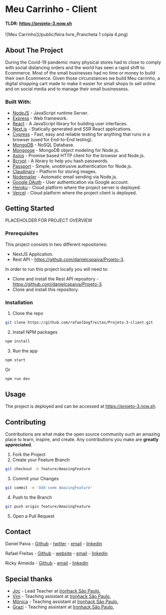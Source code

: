 # Meu Carrinho - Client

#### TLDR: https://projeto-3.now.sh

![Meu Carrinho](/public/feira livre_Prancheta 1 cópia 4.png)

## About The Project

During the Covid-19 pandemic many physical stores had to close to comply with social distancing orders and the world has seen a rapid shift to Ecommerce. Most of the small businesses had no time or money to build their own Ecommerce. Given those circunstances we build Meu carrinho, a digital shopping cart made to make it easier for small shops to sell online and on social media and to manage their small businessess.

### Built With:

* [NodeJS](https://nodejs.org/en/) - JavaScript runtime Server.
* [Express](https://expressjs.com/pt-br/) - Web framework.
* [React](https://reactjs.org/) - A JavaScript library for building user interfaces.
* [Next.js](https://nextjs.org/) - Statically generated and SSR React applications.
* [Cypress](https://www.cypress.io/) - Fast, easy and reliable testing for anything that runs in a browser (used for End-to-End testing).
* [MongoDB](https://www.mongodb.com/) - NoSQL Database.
* [Mongoose](https://mongoosejs.com/) - MongoDB object modeling for Node.js.
* [Axios](https://github.com/axios/axios) - Promise based HTTP client for the browser and Node.js.
* [Bcrypt](https://www.npmjs.com/package/bcrypt) - A library to help you hash passwords.
* [Passport](http://www.passportjs.org/) - Simple, unobtrusive authentication for Node.js.
* [Claudinary](https://cloudinary.com/) - Platform for storing images.
* [Nodemailer](https://nodemailer.com/about/) - Automatic email sending via Node.js.
* [Google OAuth](https://developers.google.com/identity/protocols/oauth2) - User authentication via Google account.
* [Heroku](https://www.heroku.com/) - Cloud platform where the project server is deployed.
* [Vercel](https://vercel.com/) - Cloud platform where the project client is deployed.

<!-- GETTING STARTED -->
## Getting Started

PLACEHOLDER FOR PROJECT OVERVIEW

### Prerequisites

This project consists in two different repositories:

* NextJS Application.
* Rest API - https://github.com/danielcspaiva/Projeto-3.

In order to run this project locally you will need to:

* Clone and install the Rest API repository - https://github.com/danielcspaiva/Projeto-3.
* Clone and install this repository.


### Installation

1. Clone the repo
```sh
git clone https://github.com/rafaelbogfreitas/Projeto-3-client.git
```
2. Install NPM packages
```sh
npm install
```
3. Run the app
```sh
npm start
```
Or
```sh
npm run dev
```

<!-- USAGE EXAMPLES -->
## Usage

The project is deployed and can be accessed at https://projeto-3.now.sh.


<!-- CONTRIBUTING -->
## Contributing

Contributions are what make the open source community such an amazing place to learn, inspire, and create. Any contributions you make are **greatly appreciated**.

1. Fork the Project
2. Create your Feature Branch
```sh
git checkout -b feature/AmazingFeature
```
3. Commit your Changes
```sh
git commit -m 'Add some AmazingFeature'
```
4. Push to the Branch
```sh
git push origin feature/AmazingFeature
```
5. Open a Pull Request



<!-- CONTACT -->
## Contact

Daniel Paiva - [Github](https://github.com/danielcspaiva) - [twitter](https://twitter.com/danielcspaiva) - [email](mailto:danielcspaiva@gmail.com) - [linkedin](https://www.linkedin.com/in/danielcspaiva/)

Rafael Freitas - [Github](https://github.com/rafaelbogfreitas) - [website](https://www.rafaelfreitas.com.br) - [email](mailto:rafaelbogfreitas@gmail.com) - [linkedin](https://www.linkedin.com/in/rafaelborgesfreitas/)

Ricky Almeida - [Github](https://github.com/rickyalmeidadev) - [email](mailto:ricky.almeida.dev@gmail.com) - [linkedin](https://www.linkedin.com/in/rickyalmeidadev/)

<!-- ACKNOWLEDGEMENTS -->
## Special thanks

* [Joc](https://github.com/jocnjr/library-project-7/commits?author=jocnjr) - Lead Teacher at [Ironhack São Paulo.](https://www.ironhack.com/br)
* [Vini](https://github.com/vinivibe) - Teaching assistant at [Ironhack São Paulo.](https://www.ironhack.com/br)
* [Mônica](https://github.com/mdccbranco) - Teaching assistant at [Ironhack São Paulo.](https://www.ironhack.com/br)
* [Grazi](https://github.com/grazidiandra) - Teaching assistant at [Ironhack São Paulo.](https://www.ironhack.com/br)